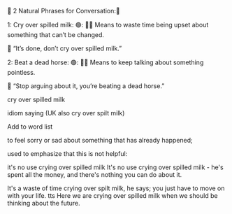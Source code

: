 🌟  2 Natural Phrases for Conversation:📜



1: Cry over spilled milk:
🟢: 🥛😭 Means to waste time being upset about something that can’t be changed.

🔹 “It’s done, don’t cry over spilled milk.”

2: Beat a dead horse:
🟢: 🐎❌ Means to keep talking about something pointless.

🔹 “Stop arguing about it, you’re beating a dead horse.”


cry over spilled milk

idiom   saying (UK also cry over spilt milk)

Add to word list 

to feel sorry or sad about something that has already happened;

used to emphasize that this is not helpful:

it's no use crying over spilled milk It's no use crying over spilled milk - he's spent all the money, and there's nothing you can do about it.

It's a waste of time crying over spilt milk, he says; you just have to move on with your life.
tts
Here we are crying over spilled milk when we should be thinking about the future.
